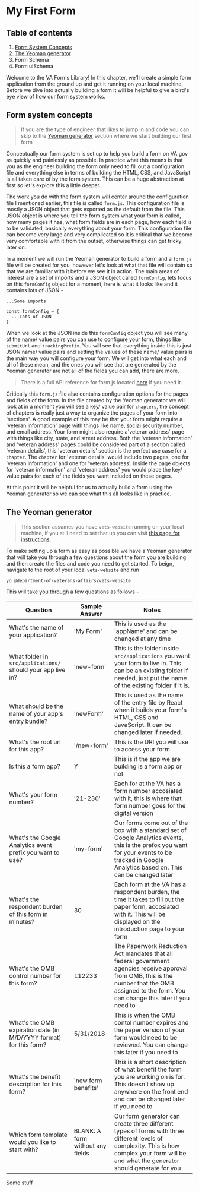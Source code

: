 # My First Form

## Table of contents

1. [Form System Concepts](https://github.com/department-of-veterans-affairs/vets-website/blob/forms-library-book-cv/docs/forms-library/src/my-first-form.md#form-system-concepts)
2. [The Yeoman generator](https://github.com/department-of-veterans-affairs/vets-website/blob/forms-library-book-cv/docs/forms-library/src/my-first-form.md#the-yeoman-generator)
3. Form Schema
4. Form uiSchema

Welcome to the VA Forms Library! In this chapter, we'll create a simple form application from the ground up and get it running on your local machine. Before we dive into actually building a form it will be helpful to give a bird's eye view of how our form system works.

## Form system concepts

> If you are the type of engineer that likes to jump in and code you can skip to the [Yeoman generator](https://github.com/department-of-veterans-affairs/vets-website/blob/forms-library-book-cv/docs/forms-library/src/my-first-form.md#the-yeoman-generator) section where we start building our first form

Conceptually our form system is set up to help you build a form on VA.gov as quickly and painlessly as possible. In practice what this means is that you as the engineer building the form only need to fill out a configuration file and everything else in terms of building the HTML, CSS, and JavaScript is all taken care of by the form system.  This can be a huge abstraction at first so let's explore this a little deeper. 

The work you do with the form system will center around the configuration file I mentioned earlier, this file is called `form.js`. This configuration file is mostly a JSON object that gets exported as the default from the file. This JSON object is where you tell the form system what your form is called, how many pages it has, what form fields are in each page, how each field is to be validated, basically everything about your form. This configuration file can become very large and very complicated so it is critical that we become very comfortable with it from the outset, otherwise things can get tricky later on.

In a moment we will run the Yeoman generator to build a form and a `form.js` file will be created for you, however let's look at what that file will contain so that we are familiar with it before we see it in action. The main areas of interest are a set of imports and a JSON object called `formConfig`, lets focus on this `formConfig` object for a moment, here is what it looks like and it contains lots of JSON -

```
...Some imports

const formConfig = {
  ...Lots of JSON
}

```

When we look at the JSON inside this `formConfig` object you will see many of the name/ value pairs you can use to configure your form, things like `submitUrl` and `trackingPrefix`. You will see that everything inside this is just JSON name/ value pairs and setting the values of these name/ value pairs is the main way you will configure your form. We will get into what each and all of these mean, and the ones you will see that are generated by the Yeoman generator are not all of the fields you can add, there are more. 

> There is a full API reference for form.js located [here](https://github.com/department-of-veterans-affairs/vets-website/blob/forms-library-book-cv/docs/forms-library/src/reference.md) if you need it.

Critically this `form.js` file also contains configuration options for the pages and fields of the form. In the file created by the Yeoman generator we will look at in a moment you will see a key/ value pair for `chapters`, the concept of chapters is really just a way to organize the pages of your form into 'sections'. A good example of this may be that your form might require a 'veteran information' page with things like name, social security number, and email address. Your form might also require a'veteran address' page with things like city, state, and street address. Both the 'veteran information' and 'veteran address' pages could be considered part of a section called 'veteran details', this 'veteran details' section is the perfect use case for a `chapter`. The `chapter` for 'veteran details' would include two pages, one for 'veteran information' and one for 'veteran address'. Inside the page objects for 'veteran information' and 'veteran address' you would place the key/ value pairs for each of the fields you want included on these pages.

At this point it will be helpful for us to actually build a form using the Yeoman generator so we can see what this all looks like in practice.

## The Yeoman generator

> This section assumes you have `vets-website` running on your local machine, if you still need to set that up you can visit [this page for instructions](https://department-of-veterans-affairs.github.io/veteran-facing-services-tools/getting-started).

To make setting up a form as easy as possible we have a Yeoman generator that will take you through a few questions about the form you are building and then create the files and code you need to get started. To beign, navigate to the root of your local `vets-website` and run

```
yo @department-of-veterans-affairs/vets-website
```

This will take you through a few questions as follows - 

|  Question | Sample Answer | Notes |
|-----------|---------------|-------|
| What's the name of your application? | 'My Form' | This is used as the 'appName' and can be changed at any time |
| What folder in `src/applications/` should your app live in? | 'new-form' | This is the folder inside `src/applications` you want your form to live in. This can be an existing folder if needed, just put the name of the existing folder if it is.
| What should be the name of your app's entry bundle? | 'newForm' | This is used as the name of the entry file by React when it builds your form's HTML, CSS and JavaScript. It can be changed later if needed. |
| What's the root url for this app? | '/new-form' | This is the URl you will use to access your form |
| Is this a form app? | Y | This is if the app we are building is a form app or not |
| What's your form number? | '21-230' | Each for at the VA has a form number accosiated with it, this is where that form number goes for the digital version |
| What's the Google Analytics event prefix you want to use? | 'my-form' | Our forms come out of the box with a standard set of Google Analytics events, this is the prefox you want for your events to be tracked in Google Analytics based on. This can be changed later |
| What's the respondent burden of this form in minutes? | 30 | Each form at the VA has a respondent burden, the time it takes to fill out the paper form, accosiated with it. This will be displayed on the introduction page to your form |
| What's the OMB control number for this form? | 112233 | The Paperwork Reduction Act mandates that all federal government agencies receive approval from OMB, this is the number that the OMB assigned to the form. You can change this later if you need to |
| What's the OMB expiration date (in M/D/YYYY format) for this form? | 5/31/2018 | This is when the OMB contol number expires and the paper version of your form would need to be reviewed. You can change this later if you need to |
| What's the benefit description for this form? | 'new form benefits' | This is a short description of what benefit the form you are working on is for. This doesn't show up anywhere on the front end and can be changed later if you need to |
| Which form template would you like to start with? | BLANK: A form without any fields | Our form generator can create three different types of forms with three different levels of complexity. This is how complex your form will be and what the generator should generate for you |

Some stuff




